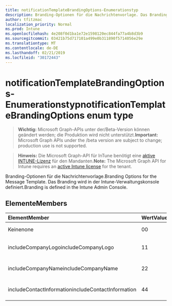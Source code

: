 ```yaml
---
title: notificationTemplateBrandingOptions-Enumerationstyp
description: Branding-Optionen für die Nachrichtenvorlage. Das Branding wird in der Intune-Verwaltungskonsole definiert.
author: tfitzmac
localization_priority: Normal
ms.prod: Intune
ms.openlocfilehash: 4e208f0d1ba1e72e1598120ec844fa77a4b8d3b9
ms.sourcegitcommit: 03421b75d717101a499e0b311890f5714056e29e
ms.translationtype: MT
ms.contentlocale: de-DE
ms.lasthandoff: 02/21/2019
ms.locfileid: "30172443"
---
```

# <a name="notificationtemplatebrandingoptions-enum-type"></a><span data-ttu-id="dfb93-104">notificationTemplateBrandingOptions-Enumerationstyp</span><span class="sxs-lookup"><span data-stu-id="dfb93-104">notificationTemplateBrandingOptions enum type</span></span>

> <span data-ttu-id="dfb93-105">**Wichtig:** Microsoft Graph-APIs unter der/Beta-Version können geändert werden; die Produktion wird nicht unterstützt.</span><span class="sxs-lookup"><span data-stu-id="dfb93-105">**Important:** Microsoft Graph APIs under the /beta version are subject to change; production use is not supported.</span></span>

> <span data-ttu-id="dfb93-106">**Hinweis:** Die Microsoft Graph-API für InTune benötigt eine [aktive INTUNE-Lizenz](https://go.microsoft.com/fwlink/?linkid=839381) für den Mandanten.</span><span class="sxs-lookup"><span data-stu-id="dfb93-106">**Note:** The Microsoft Graph API for Intune requires an [active Intune license](https://go.microsoft.com/fwlink/?linkid=839381) for the tenant.</span></span>

<span data-ttu-id="dfb93-107">Branding-Optionen für die Nachrichtenvorlage.</span><span class="sxs-lookup"><span data-stu-id="dfb93-107">Branding Options for the Message Template.</span></span> <span data-ttu-id="dfb93-108">Das Branding wird in der Intune-Verwaltungskonsole definiert.</span><span class="sxs-lookup"><span data-stu-id="dfb93-108">Branding is defined in the Intune Admin Console.</span></span>

## <a name="members"></a><span data-ttu-id="dfb93-109">Elemente</span><span class="sxs-lookup"><span data-stu-id="dfb93-109">Members</span></span>
|<span data-ttu-id="dfb93-110">Element</span><span class="sxs-lookup"><span data-stu-id="dfb93-110">Member</span></span>|<span data-ttu-id="dfb93-111">Wert</span><span class="sxs-lookup"><span data-stu-id="dfb93-111">Value</span></span>|<span data-ttu-id="dfb93-112">Beschreibung</span><span class="sxs-lookup"><span data-stu-id="dfb93-112">Description</span></span>|
|:---|:---|:---|
|<span data-ttu-id="dfb93-113">Keine</span><span class="sxs-lookup"><span data-stu-id="dfb93-113">none</span></span>|<span data-ttu-id="dfb93-114">0</span><span class="sxs-lookup"><span data-stu-id="dfb93-114">0</span></span>|<span data-ttu-id="dfb93-115">Kein Branding.</span><span class="sxs-lookup"><span data-stu-id="dfb93-115">No Branding.</span></span>|
|<span data-ttu-id="dfb93-116">includeCompanyLogo</span><span class="sxs-lookup"><span data-stu-id="dfb93-116">includeCompanyLogo</span></span>|<span data-ttu-id="dfb93-117">1</span><span class="sxs-lookup"><span data-stu-id="dfb93-117">1</span></span>|<span data-ttu-id="dfb93-118">Firmen Logo hinzufügen.</span><span class="sxs-lookup"><span data-stu-id="dfb93-118">Include Company Logo.</span></span>|
|<span data-ttu-id="dfb93-119">includeCompanyName</span><span class="sxs-lookup"><span data-stu-id="dfb93-119">includeCompanyName</span></span>|<span data-ttu-id="dfb93-120">2</span><span class="sxs-lookup"><span data-stu-id="dfb93-120">2</span></span>|<span data-ttu-id="dfb93-121">Firmennamen einbeziehen.</span><span class="sxs-lookup"><span data-stu-id="dfb93-121">Include Company Name.</span></span>|
|<span data-ttu-id="dfb93-122">includeContactInformation</span><span class="sxs-lookup"><span data-stu-id="dfb93-122">includeContactInformation</span></span>|<span data-ttu-id="dfb93-123">4</span><span class="sxs-lookup"><span data-stu-id="dfb93-123">4</span></span>|<span data-ttu-id="dfb93-124">Kontaktinformationen einbeziehen.</span><span class="sxs-lookup"><span data-stu-id="dfb93-124">Include Contact Info.</span></span>|




